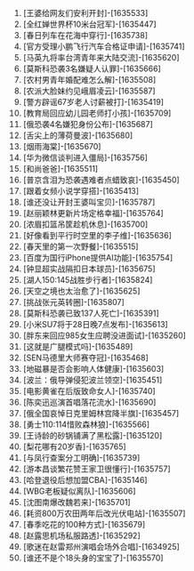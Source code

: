 
1. [王婆给网友们安利开封]-[1635533]
1. [全红婵世界杯10米台冠军]-[1635447]
1. [春日列车在花海中穿行]-[1635738]
1. [官方受理小鹏飞行汽车合格证申请]-[1635741]
1. [马英九将率台湾青年来大陆交流]-[1635620]
1. [莫斯科恐袭3名嫌疑人认罪]-[1635666]
1. [农村男青年婚配难怎么解]-[1635508]
1. [农派大脸妹约见峨眉凌云]-[1635587]
1. [警方辟谣67岁老人讨薪被打]-[1635419]
1. [教育局回应幼儿园老师打小孩]-[1635709]
1. [俄恐袭4名嫌犯身份公布]-[1635687]
1. [舌尖上的薄荷曼波]-[1635680]
1. [烟雨海棠]-[1635670]
1. [华为微信谈判进入僵局]-[1635756]
1. [和尚爸爸]-[1635511]
1. [普京含泪为恐袭遇难者点蜡致哀]-[1635450]
1. [跟着女频小说学穿搭]-[1635413]
1. [谁还没让开封王婆叫宝贝]-[1635787]
1. [赵丽颖林更新片场定格幸福]-[1635764]
1. [浓眉扣篮吊筐趁机休息]-[1635700]
1. [好像看到平行时空里的李子维]-[1635636]
1. [春天里的第一次野餐]-[1635515]
1. [百度为国行iPhone提供AI功能]-[1635754]
1. [钟显超实战隔扣日本球员]-[1635675]
1. [湖人150:145战胜步行者]-[1635824]
1. [天空之境也太治愈了]-[1635625]
1. [挑战张元英转圈]-[1635807]
1. [莫斯科恐袭已致137人死亡]-[1635391]
1. [小米SU7将于28日晚7点发布]-[1635613]
1. [胖东来回应985女生应聘没进面试]-[1635260]
1. [这就是广腿模式吗]-[1635489]
1. [SEN马德里大师赛夺冠]-[1635468]
1. [地磁暴是否会影响人体健康]-[1635603]
1. [波兰：俄导弹侵犯波兰领空]-[1635451]
1. [电影黄雀在后版致命女人]-[1635740]
1. [陈奕迅巡演首唱落花流水]-[1635690]
1. [俄全国哀悼日克里姆林宫降半旗]-[1635457]
1. [勇士110:114惜败森林狼]-[1635566]
1. [王诗龄的砂锅铺满了黑松露]-[1635120]
1. [梨花哪有20岁香]-[1635765]
1. [与凤行查案分工明确]-[1635739]
1. [游本昌谈繁花赞王家卫很懂行]-[1635757]
1. [哈登退役后想加盟CBA]-[1635146]
1. [WBG老板疑似离队]-[1635606]
1. [沈图南爆改魏若来]-[1635701]
1. [耗资800万农田两年后改光伏电站]-[1635507]
1. [春季吃花的100种方式]-[1635679]
1. [赵露思机场私服路透]-[1635292]
1. [歌迷在赵雷郑州演唱会场外合唱]-[1634925]
1. [谁还不是个18头身的宝宝了]-[1635570]